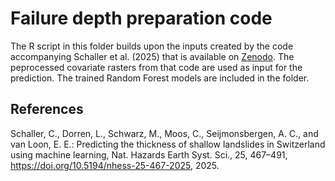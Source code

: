 # Failure depth preparation code
The R script in this folder builds upon the inputs created by the code accompanying Schaller et al. (2025) that is available on [Zenodo](https://zenodo.org/records/14228477). The peprocessed covariate rasters from that code are used as input for the prediction. The trained Random Forest models are included in the folder.

## References
Schaller, C., Dorren, L., Schwarz, M., Moos, C., Seijmonsbergen, A. C., and van Loon, E. E.: Predicting the thickness of shallow landslides in Switzerland using machine learning, Nat. Hazards Earth Syst. Sci., 25, 467–491, https://doi.org/10.5194/nhess-25-467-2025, 2025. 